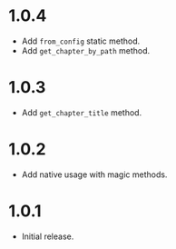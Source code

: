 # 1.0.4

- Add `from_config` static method.
- Add `get_chapter_by_path` method.

# 1.0.3

-   Add `get_chapter_title` method.

# 1.0.2

-   Add native usage with magic methods.

# 1.0.1

-   Initial release.
